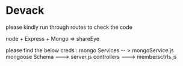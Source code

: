 # Devack

please kindly run through routes to check the code

node + Express + Mongo => shareEye

please find the below creds :
mongo Services -- > mongoService.js
mongoose Schema ---> server.js
controllers ---> membersctrls.js
